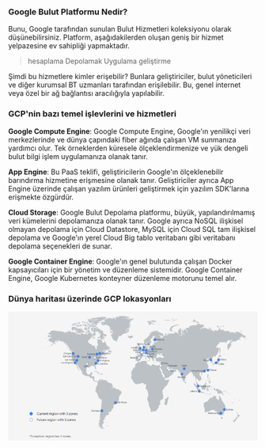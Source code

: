 ### Google Bulut Platformu Nedir?

Bunu, Google tarafından sunulan Bulut Hizmetleri koleksiyonu olarak düşünebilirsiniz. Platform, aşağıdakilerden oluşan geniş bir hizmet yelpazesine ev sahipliği yapmaktadır.
>hesaplama
>Depolamak
>Uygulama geliştirme

Şimdi bu hizmetlere kimler erişebilir? Bunlara geliştiriciler, bulut yöneticileri ve diğer kurumsal BT uzmanları tarafından erişilebilir. Bu, genel internet veya özel bir ağ bağlantısı aracılığıyla yapılabilir.

### GCP'nin bazı temel işlevlerini ve hizmetleri

**Google Compute Engine**: Google Compute Engine, Google'ın yenilikçi veri merkezlerinde ve dünya çapındaki fiber ağında çalışan VM sunmanıza yardımcı olur. Tek örneklerden küresele ölçeklendirmenize ve yük dengeli bulut bilgi işlem uygulamanıza olanak tanır.

**App Engine**: Bu PaaS teklifi, geliştiricilerin Google'ın ölçeklenebilir barındırma hizmetine erişmesine olanak tanır. Geliştiriciler ayrıca App Engine üzerinde çalışan yazılım ürünleri geliştirmek için yazılım SDK'larına erişmekte özgürdür.

**Cloud Storage**: Google Bulut Depolama platformu, büyük, yapılandırılmamış veri kümelerini depolamanıza olanak tanır. Google ayrıca NoSQL ilişkisel olmayan depolama için Cloud Datastore, MySQL için Cloud SQL tam ilişkisel depolama ve Google'ın yerel Cloud Big tablo veritabanı gibi veritabanı depolama seçenekleri de sunar.

**Google Container Engine**: Google'ın genel bulutunda çalışan Docker kapsayıcıları için bir yönetim ve düzenleme sistemidir. Google Container Engine, Google Kubernetes konteyner düzenleme motorunu temel alır.

### Dünya haritası üzerinde GCP lokasyonları

![GCP-Location](./assets/9.png)
